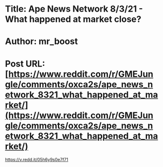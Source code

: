 # Title: Ape News Network 8/3/21 - What happened at market close?
# Author: mr_boost
# Post URL: [https://www.reddit.com/r/GMEJungle/comments/oxca2s/ape_news_network_8321_what_happened_at_market/](https://www.reddit.com/r/GMEJungle/comments/oxca2s/ape_news_network_8321_what_happened_at_market/)


https://v.redd.it/05h6y9s0e7f71